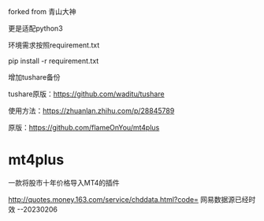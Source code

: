 forked from 青山大神

更是适配python3

环境需求按照requirement.txt 

pip install -r requirement.txt

增加tushare备份

tushare原版：https://github.com/waditu/tushare

使用方法：https://zhuanlan.zhihu.com/p/28845789

原版：https://github.com/flameOnYou/mt4plus
# mt4plus
一款将股市十年价格导入MT4的插件

http://quotes.money.163.com/service/chddata.html?code=
网易数据源已经时效 --20230206
